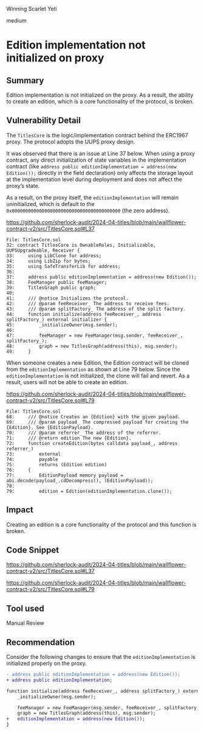 Winning Scarlet Yeti

medium

# Edition implementation not initialized on proxy

## Summary

Edition implementation is not initialized on the proxy. As a result, the ability to create an edition, which is a core functionality of the protocol, is broken.

## Vulnerability Detail

The `TitlesCore` is the logic/implementation contract behind the ERC1967 proxy. The protocol adopts the UUPS proxy design.

It was observed that there is an issue at Line 37 below. When using a proxy contract, any direct initialization of state variables in the implementation contract (like `address public editionImplementation = address(new Edition());` directly in the field declaration) only affects the storage layout at the implementation level during deployment and does not affect the proxy’s state.

As a result, on the proxy itself, the `editionImplementation` will remain uninitialized, which is default to the `0x0000000000000000000000000000000000000000` (the zero address).

https://github.com/sherlock-audit/2024-04-titles/blob/main/wallflower-contract-v2/src/TitlesCore.sol#L37

```solidity
File: TitlesCore.sol
32: contract TitlesCore is OwnableRoles, Initializable, UUPSUpgradeable, Receiver {
33:     using LibClone for address;
34:     using LibZip for bytes;
35:     using SafeTransferLib for address;
36: 
37:     address public editionImplementation = address(new Edition());
38:     FeeManager public feeManager;
39:     TitlesGraph public graph;
40: 
41:     /// @notice Initializes the protocol.
42:     /// @param feeReceiver_ The address to receive fees.
43:     /// @param splitFactory_ The address of the split factory.
44:     function initialize(address feeReceiver_, address splitFactory_) external initializer {
45:         _initializeOwner(msg.sender);
46: 
47:         feeManager = new FeeManager(msg.sender, feeReceiver_, splitFactory_);
48:         graph = new TitlesGraph(address(this), msg.sender);
49:     }
```

When someone creates a new Edition, the Edition contract will be cloned from the `editionImplementation` as shown at Line 79 below. Since the `editionImplementation` is not initialized, the clone will fail and revert. As a result, users will not be able to create an edition.

https://github.com/sherlock-audit/2024-04-titles/blob/main/wallflower-contract-v2/src/TitlesCore.sol#L79

```solidity
File: TitlesCore.sol
68:     /// @notice Creates an {Edition} with the given payload.
69:     /// @param payload_ The compressed payload for creating the {Edition}. See {EditionPayload}.
70:     /// @param referrer_ The address of the referrer.
71:     /// @return edition The new {Edition}.
72:     function createEdition(bytes calldata payload_, address referrer_)
73:         external
74:         payable
75:         returns (Edition edition)
76:     {
77:         EditionPayload memory payload = abi.decode(payload_.cdDecompress(), (EditionPayload));
78: 
79:         edition = Edition(editionImplementation.clone());
```

## Impact

Creating an edition is a core functionality of the protocol and this function is broken. 

## Code Snippet

https://github.com/sherlock-audit/2024-04-titles/blob/main/wallflower-contract-v2/src/TitlesCore.sol#L37

https://github.com/sherlock-audit/2024-04-titles/blob/main/wallflower-contract-v2/src/TitlesCore.sol#L79

## Tool used

Manual Review

## Recommendation

Consider the following changes to ensure that the `editionImplementation` is initialized properly on the proxy.

```diff
- address public editionImplementation = address(new Edition());
+ address public editionImplementation;

function initialize(address feeReceiver_, address splitFactory_) external initializer {
    _initializeOwner(msg.sender);

    feeManager = new FeeManager(msg.sender, feeReceiver_, splitFactory_);
    graph = new TitlesGraph(address(this), msg.sender);
+   editionImplementation = address(new Edition());
}
```